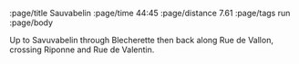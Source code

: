 :page/title Sauvabelin
:page/time 44:45
:page/distance 7.61
:page/tags run
:page/body

Up to Savuvabelin through Blecherette then back along Rue de Vallon, crossing Riponne and Rue de Valentin.


